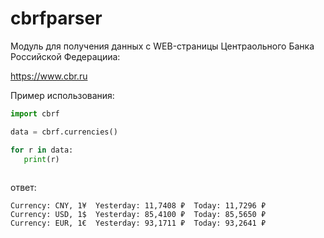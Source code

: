 # cbrfparser
Модуль для получения данных с WEB-страницы Центраольного Банка Российской Федерацииa:

https://www.cbr.ru


Пример использования:
```python
import cbrf

data = cbrf.currencies()

for r in data:
   print(r)
  
```
ответ:
```
Currency: CNY, 1¥  Yesterday: 11,7408 ₽  Today: 11,7296 ₽
Currency: USD, 1$  Yesterday: 85,4100 ₽  Today: 85,5650 ₽
Currency: EUR, 1€  Yesterday: 93,1711 ₽  Today: 93,2641 ₽

```

